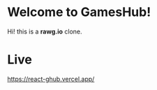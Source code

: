 # Welcome to GamesHub!

Hi! this is a  **rawg.io** clone. 


# Live

https://react-ghub.vercel.app/

